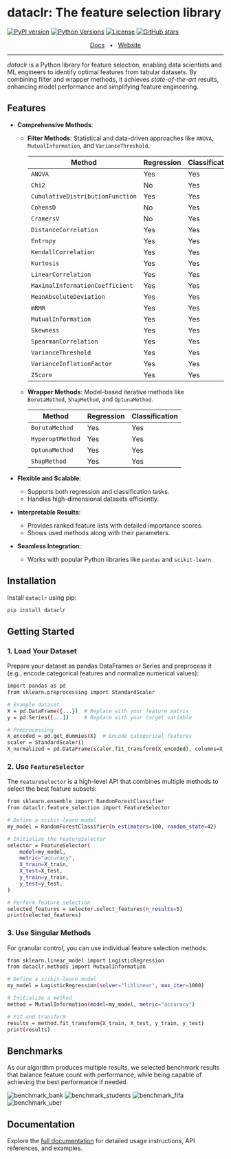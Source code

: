 # dataclr: The feature selection library

[![PyPI version](https://img.shields.io/pypi/v/dataclr?label=PyPI&color=blue)](https://pypi.org/project/dataclr/)
[![Python Versions](https://img.shields.io/badge/python-3.9%20|%203.10%20|%203.11%20|%203.12-blue)](https://www.python.org/)
[![License](https://img.shields.io/github/license/dataclr/dataclr?color=blue)](https://github.com/dataclr/dataclr/blob/main/LICENSE)
[![GitHub stars](https://img.shields.io/github/stars/dataclr/dataclr?label=Stars&color=yellow)](https://github.com/dataclr/dataclr/stargazers)

<div align="center">
  <a href="https://www.dataclr.com/">Docs</a>
  <span>&nbsp;&nbsp;•&nbsp;&nbsp;</span>
  <a href="https://www.dataclr.com/">Website</a>
  <hr />
</div>

_dataclr_ is a Python library for feature selection, enabling data scientists and ML engineers to identify optimal features from tabular datasets. By combining filter and wrapper methods, it achieves _state-of-the-art_ results, enhancing model performance and simplifying feature engineering.

## Features

- **Comprehensive Methods**:

  - **Filter Methods**: Statistical and data-driven approaches like `ANOVA`, `MutualInformation`, and `VarianceThreshold`.

    | Method                           | Regression | Classification |
    | -------------------------------- | ---------- | -------------- |
    | `ANOVA`                          | Yes        | Yes            |
    | `Chi2`                           | No         | Yes            |
    | `CumulativeDistributionFunction` | Yes        | Yes            |
    | `CohensD`                        | No         | Yes            |
    | `CramersV`                       | No         | Yes            |
    | `DistanceCorrelation`            | Yes        | Yes            |
    | `Entropy`                        | Yes        | Yes            |
    | `KendallCorrelation`             | Yes        | Yes            |
    | `Kurtosis`                       | Yes        | Yes            |
    | `LinearCorrelation`              | Yes        | Yes            |
    | `MaximalInformationCoefficient`  | Yes        | Yes            |
    | `MeanAbsoluteDeviation`          | Yes        | Yes            |
    | `mRMR`                           | Yes        | Yes            |
    | `MutualInformation`              | Yes        | Yes            |
    | `Skewness`                       | Yes        | Yes            |
    | `SpearmanCorrelation`            | Yes        | Yes            |
    | `VarianceThreshold`              | Yes        | Yes            |
    | `VarianceInflationFactor`        | Yes        | Yes            |
    | `ZScore`                         | Yes        | Yes            |

  - **Wrapper Methods**: Model-based iterative methods like `BorutaMethod`, `ShapMethod`, and `OptunaMethod`.

    | Method           | Regression | Classification |
    | ---------------- | ---------- | -------------- |
    | `BorutaMethod`   | Yes        | Yes            |
    | `HyperoptMethod` | Yes        | Yes            |
    | `OptunaMethod`   | Yes        | Yes            |
    | `ShapMethod`     | Yes        | Yes            |

- **Flexible and Scalable**:

  - Supports both regression and classification tasks.
  - Handles high-dimensional datasets efficiently.

- **Interpretable Results**:

  - Provides ranked feature lists with detailed importance scores.
  - Shows used methods along with their parameters.

- **Seamless Integration**:
  - Works with popular Python libraries like `pandas` and `scikit-learn`.

## Installation

Install `dataclr` using pip:

```bash
pip install dataclr
```

## Getting Started

### 1. Load Your Dataset

Prepare your dataset as pandas DataFrames or Series and preprocess it (e.g., encode categorical features and normalize numerical values):

```bash
import pandas as pd
from sklearn.preprocessing import StandardScaler

# Example dataset
X = pd.DataFrame({...})  # Replace with your feature matrix
y = pd.Series([...])     # Replace with your target variable

# Preprocessing
X_encoded = pd.get_dummies(X)  # Encode categorical features
scaler = StandardScaler()
X_normalized = pd.DataFrame(scaler.fit_transform(X_encoded), columns=X_encoded.columns)
```

### 2. Use `FeatureSelector`

The `FeatureSelector` is a high-level API that combines multiple methods to select the best feature subsets:

```bash
from sklearn.ensemble import RandomForestClassifier
from dataclr.feature_selection import FeatureSelector

# Define a scikit-learn model
my_model = RandomForestClassifier(n_estimators=100, random_state=42)

# Initialize the FeatureSelector
selector = FeatureSelector(
    model=my_model,
    metric="accuracy",
    X_train=X_train,
    X_test=X_test,
    y_train=y_train,
    y_test=y_test,
)

# Perform feature selection
selected_features = selector.select_features(n_results=5)
print(selected_features)
```

### 3. Use Singular Methods

For granular control, you can use individual feature selection methods:

```bash
from sklearn.linear_model import LogisticRegression
from dataclr.methods import MutualInformation

# Define a scikit-learn model
my_model = LogisticRegression(solver="liblinear", max_iter=1000)

# Initialize a method
method = MutualInformation(model=my_model, metric="accuracy")

# Fit and transform
results = method.fit_transform(X_train, X_test, y_train, y_test)
print(results)
```

## Benchmarks

As our algorithm produces multiple results, we selected benchmark results that balance feature count with performance, while being capable of achieving the best performance if needed.

![benchmark_bank](https://i.imgur.com/qiG1L9j.png)
![benchmark_students](https://i.imgur.com/FpY3N9h.png)
![benchmark_fifa](https://i.imgur.com/BDTkYgL.png)
![benchmark_uber](https://i.imgur.com/X3uYyCX.png)

## Documentation

Explore the <a href="https://www.dataclr.com">full documentation</a> for detailed usage
instructions, API references, and examples.
